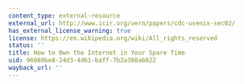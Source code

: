 ```yaml
---
content_type: external-resource
external_url: http://www.icir.org/vern/papers/cdc-usenix-sec02/
has_external_license_warning: true
license: https://en.wikipedia.org/wiki/All_rights_reserved
status: ''
title: How to 0wn the Internet in Your Spare Time
uid: 96080be8-24d3-4d61-baff-7b2a388a6022
wayback_url: ''
---
```


